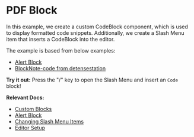 # PDF Block

In this example, we create a custom CodeBlock component, which is used to display formatted code snippets. Additionally, we create a Slash Menu item that inserts a CodeBlock into the editor.

The example is based from below examples:

- [Alert Block](examples/06-custom-schema/01-alert-block)
- [BlockNote-code from detensestation](https://github.com/defensestation/blocknote-code)

**Try it out:** Press the "/" key to open the Slash Menu and insert an `Code` block!

**Relevant Docs:**

- [Custom Blocks](/docs/custom-schemas/custom-blocks)
- [Alert Block](examples/06-custom-schema/01-alert-block)
- [Changing Slash Menu Items](/docs/ui-components/suggestion-menus#changing-slash-menu-items)
- [Editor Setup](/docs/editor-basics/setup)
